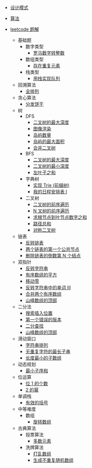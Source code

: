 - [设计模式](/magic-code/design-patterns)

- [算法](/magic-code/algorithm)

- [leetcode 题解](/magic-code/leetcode)

  - 基础题
    - 数字类型
      - [罗马数字转整数](/magic-code/leetcode/romanToInt.md)
    - 数组类型
      - [存在重复元素](/magic-code/leetcode/contains-duplicate.md)
    - 栈类型
      - [用栈实现队列](/magic-code/leetcode/queue-using-stacks.md)
  - 回溯算法
    - [全排列](/magic-code/leetcode/permutations.md)
  - 贪心算法
    - [分发饼干](/magic-code/leetcode/assign-cookies.md)
  - 树
    - DFS
      - [二叉树的最大深度](/magic-code/leetcode/tree-maxDepth-dfs.md)
      - [图像渲染](/magic-code/leetcode/flood-fill.md)
      - [岛屿数量](/magic-code/leetcode/num-of-lands.md)
      - [岛屿的最大面积](/magic-code/leetcode/max-area-of-island.md)
      - [合并二叉树](/magic-code/leetcode/merge-two-binary-trees.md)
    - BFS
      - [二叉树的最大深度](/magic-code/leetcode/tree-maxDepth-bfs.md)
      - [二叉树的最小深度](/magic-code/leetcode/tree-minDepth.md)
      - [左叶子之和](/magic-code/leetcode/sum-of-left-leaves.md)
    - 字典树
      - [实现 Trie (前缀树)](/magic-code/leetcode/trie.md)
      - [我的日程安排表 I](/magic-code/leetcode/my-calendar-1.md)
    - 二叉树
      - [二叉树的前序遍历](/magic-code/leetcode/tree-preorder-traversal.md)
      - [N 叉树的前序遍历](/magic-code/leetcode/n-tree-preorder-traversal.md)
      - [求根节点到叶节点数字之和](/magic-code/leetcode/sum-root-to-leaf-number.md)
      - [路径总和](/magic-code/leetcode/path-sum.md)
      - [对称二叉树](/magic-code/leetcode/symmetric-tree.md)
  - 链表
    - [反转链表](/magic-code/leetcode/reverse-list.md)
    - [两个链表的第一个公共节点](/magic-code/leetcode/get-intersection-node.md)
    - [删除链表的倒数第 N 个结点](/magic-code/leetcode/remove-nth-from-end.md)
  - 双指针
    - [反转字符串](/magic-code/leetcode/reverse-string.md)
    - [有序数组的平方](/magic-code/leetcode/squares-of-a-sorted-array.md)
    - [移动零](/magic-code/leetcode/move-zeroes.md)
    - [反转字符串中的单词 III](/magic-code/leetcode/reverse-words-in-a-string-iii.md)
    - [合并两个有序数组](/magic-code/leetcode/merge-sorted-array.md)
    - [山峰数组的顶部](/magic-code/leetcode/mountain-array.md)
  - 二分法
    - [搜索插入位置](/magic-code/leetcode/search-insert.md)
    - [第一个错误的版本](/magic-code/leetcode/first-wrong-version.md)
    - [二分查找](/magic-code/leetcode/binary-search.md)
    - [山峰数组的顶部](/magic-code/leetcode/mountain-array.md)
  - 滑动窗口
    - [字符串排列](/magic-code/leetcode/permutation-in-string.md)
    - [无重复字符的最长子串](/magic-code/leetcode/no-repeat-char.md)
    - [长度最小的子数组](/magic-code/leetcode/min-sub-array.md)
  - 动态规划
    - [最小子序和](/magic-code/leetcode/maximum-subarray.md)
  - 位运算
    - [位 1 的个数](/magic-code/leetcode/hamming-weight.md)
    - [2 的幂](/magic-code/leetcode/power-of-two.md)
  - 单调栈
    - [有效的括号](/magic-code/leetcode/valid-parentheses.md)
  - 中等难度
    - 数组
      - [旋转数组](/magic-code/leetcode/rotate-array.md)
  - 古典算法
    - 投票算法
      - [多数元素](/magic-code/leetcode/marjority-element.md)
    - 洗牌算法
      - [打乱数组](/magic-code/leetcode/shuffle-nums.md)
      - [生成不重复随机数组](/magic-code/leetcode/get-random-array.md)
